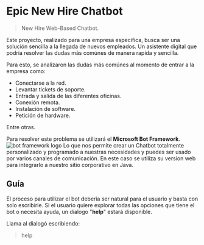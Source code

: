 # Epic New Hire Chatbot
> New Hire Web-Based Chatbot.

Este proyecto, realizado para una empresa especifica, busca ser una solución sencilla a la llegada de nuevos empleados. Un asistente digital que podría resolver las dudas más comúnes de manera rapída y  sencilla.

Para esto, se analizaron las dudas más comúnes al momento de entrar a la empresa como:

 - Conectarse a la red.
 - Levantar tickets de soporte.
 - Entrada y salida de las diferentes oficinas.
 - Conexión remota.
 - Instalación de software.
 - Petición de hardware.

Entre otras.

Para resolver este problema se utilizará el **Microsoft Bot Framework**.
![bot framework logo](https://acuvate.com/wp-content/uploads/2017/02/Microsoft-Botframework.fw_-thegem-person.png)
Lo que nos permite crear un Chatbot totalmente personalizado y programado a nuestras necesidades y puedes ser usado por varios canales de comunicación. En este caso se utiliza su version web para integrarlo a nuestro sitio corporativo en Java.


## Guía
El proceso para utilizar el bot debería ser natural para el usuario y basta con solo escribirle. Si el usuario quiere explorar todas las opciones que tiene el bot o necesita ayuda, un dialogo "**help**" estará disponible.

Llama al dialogó escribiendo:
> help



